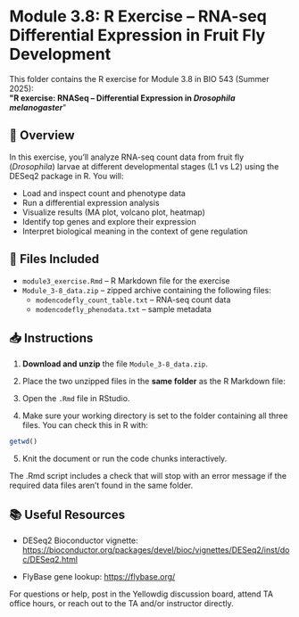 # Module 3.8: R Exercise – RNA-seq Differential Expression in Fruit Fly Development

This folder contains the R exercise for Module 3.8 in BIO 543 (Summer 2025):  
**"R exercise: RNASeq – Differential Expression in *Drosophila melanogaster***"

## 🧪 Overview

In this exercise, you’ll analyze RNA-seq count data from fruit fly (*Drosophila*) larvae at different developmental stages (L1 vs L2) using the DESeq2 package in R. You will:
- Load and inspect count and phenotype data
- Run a differential expression analysis
- Visualize results (MA plot, volcano plot, heatmap)
- Identify top genes and explore their expression
- Interpret biological meaning in the context of gene regulation

## 📂 Files Included

- `module3_exercise.Rmd` – R Markdown file for the exercise
- `Module_3-8_data.zip` – zipped archive containing the following files:
  - `modencodefly_count_table.txt` – RNA-seq count data
  - `modencodefly_phenodata.txt` – sample metadata

## 📥 Instructions

1. **Download and unzip** the file `Module_3-8_data.zip`.

2. Place the two unzipped files in the **same folder** as the R Markdown file:

3. Open the `.Rmd` file in RStudio.

4. Make sure your working directory is set to the folder containing all three files. You can check this in R with:
```r
getwd()
```

5. Knit the document or run the code chunks interactively.

The .Rmd script includes a check that will stop with an error message if the required data files aren’t found in the same folder.

## 📚 Useful Resources
 - DESeq2 Bioconductor vignette:
https://bioconductor.org/packages/devel/bioc/vignettes/DESeq2/inst/doc/DESeq2.html

 - FlyBase gene lookup:
https://flybase.org/

For questions or help, post in the Yellowdig discussion board, attend TA office hours, or reach out to the TA and/or instructor directly.
